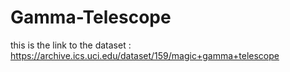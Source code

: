 # Gamma-Telescope

this is the link to the dataset : https://archive.ics.uci.edu/dataset/159/magic+gamma+telescope

